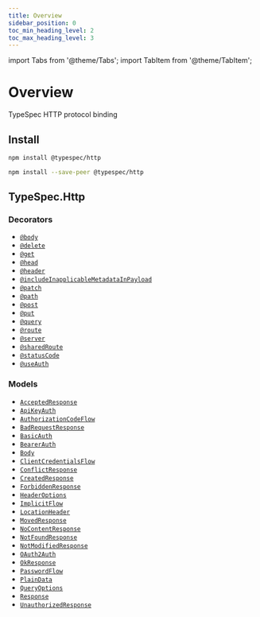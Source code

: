 ```yaml
---
title: Overview
sidebar_position: 0
toc_min_heading_level: 2
toc_max_heading_level: 3
---
```


import Tabs from '@theme/Tabs';
import TabItem from '@theme/TabItem';

# Overview

TypeSpec HTTP protocol binding

## Install

<Tabs>
<TabItem value="spec" label="In a spec" default>

```bash
npm install @typespec/http
```

</TabItem>
<TabItem value="library" label="In a library" default>

```bash
npm install --save-peer @typespec/http
```

</TabItem>
</Tabs>

## TypeSpec.Http

### Decorators

- [`@body`](./decorators.md#@TypeSpec.Http.body)
- [`@delete`](./decorators.md#@TypeSpec.Http.delete)
- [`@get`](./decorators.md#@TypeSpec.Http.get)
- [`@head`](./decorators.md#@TypeSpec.Http.head)
- [`@header`](./decorators.md#@TypeSpec.Http.header)
- [`@includeInapplicableMetadataInPayload`](./decorators.md#@TypeSpec.Http.includeInapplicableMetadataInPayload)
- [`@patch`](./decorators.md#@TypeSpec.Http.patch)
- [`@path`](./decorators.md#@TypeSpec.Http.path)
- [`@post`](./decorators.md#@TypeSpec.Http.post)
- [`@put`](./decorators.md#@TypeSpec.Http.put)
- [`@query`](./decorators.md#@TypeSpec.Http.query)
- [`@route`](./decorators.md#@TypeSpec.Http.route)
- [`@server`](./decorators.md#@TypeSpec.Http.server)
- [`@sharedRoute`](./decorators.md#@TypeSpec.Http.sharedRoute)
- [`@statusCode`](./decorators.md#@TypeSpec.Http.statusCode)
- [`@useAuth`](./decorators.md#@TypeSpec.Http.useAuth)

### Models

- [`AcceptedResponse`](./data-types.md#TypeSpec.Http.AcceptedResponse)
- [`ApiKeyAuth`](./data-types.md#TypeSpec.Http.ApiKeyAuth)
- [`AuthorizationCodeFlow`](./data-types.md#TypeSpec.Http.AuthorizationCodeFlow)
- [`BadRequestResponse`](./data-types.md#TypeSpec.Http.BadRequestResponse)
- [`BasicAuth`](./data-types.md#TypeSpec.Http.BasicAuth)
- [`BearerAuth`](./data-types.md#TypeSpec.Http.BearerAuth)
- [`Body`](./data-types.md#TypeSpec.Http.Body)
- [`ClientCredentialsFlow`](./data-types.md#TypeSpec.Http.ClientCredentialsFlow)
- [`ConflictResponse`](./data-types.md#TypeSpec.Http.ConflictResponse)
- [`CreatedResponse`](./data-types.md#TypeSpec.Http.CreatedResponse)
- [`ForbiddenResponse`](./data-types.md#TypeSpec.Http.ForbiddenResponse)
- [`HeaderOptions`](./data-types.md#TypeSpec.Http.HeaderOptions)
- [`ImplicitFlow`](./data-types.md#TypeSpec.Http.ImplicitFlow)
- [`LocationHeader`](./data-types.md#TypeSpec.Http.LocationHeader)
- [`MovedResponse`](./data-types.md#TypeSpec.Http.MovedResponse)
- [`NoContentResponse`](./data-types.md#TypeSpec.Http.NoContentResponse)
- [`NotFoundResponse`](./data-types.md#TypeSpec.Http.NotFoundResponse)
- [`NotModifiedResponse`](./data-types.md#TypeSpec.Http.NotModifiedResponse)
- [`OAuth2Auth`](./data-types.md#TypeSpec.Http.OAuth2Auth)
- [`OkResponse`](./data-types.md#TypeSpec.Http.OkResponse)
- [`PasswordFlow`](./data-types.md#TypeSpec.Http.PasswordFlow)
- [`PlainData`](./data-types.md#TypeSpec.Http.PlainData)
- [`QueryOptions`](./data-types.md#TypeSpec.Http.QueryOptions)
- [`Response`](./data-types.md#TypeSpec.Http.Response)
- [`UnauthorizedResponse`](./data-types.md#TypeSpec.Http.UnauthorizedResponse)
